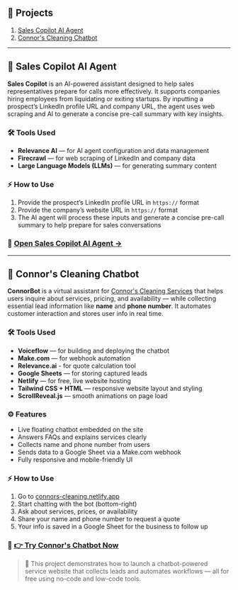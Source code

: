 ## 📁 Projects

1. [Sales Copilot AI Agent](#sales-copilot-ai-agent)
2. [Connor's Cleaning Chatbot](#connors-cleaning-chatbot)

---

## 🚀 Sales Copilot AI Agent

**Sales Copilot** is an AI-powered assistant designed to help sales representatives prepare for calls more effectively. It supports companies hiring employees from liquidating or exiting startups. By inputting a prospect’s LinkedIn profile URL and company URL, the agent uses web scraping and AI to generate a concise pre-call summary with key insights.

### 🛠 Tools Used
- **Relevance AI** — for AI agent configuration and data management  
- **Firecrawl** — for web scraping of LinkedIn and company data  
- **Large Language Models (LLMs)** — for generating summary content  

### ⚡ How to Use
1. Provide the prospect’s LinkedIn profile URL in `https://` format  
2. Provide the company’s website URL in `https://` format  
3. The AI agent will process these inputs and generate a concise pre-call summary to help prepare for sales conversations

### 🔗 [Open Sales Copilot AI Agent →](https://app.relevanceai.com/agents/d7b62b/bf55a823b9e0-41fc-a88e-c5f855e66db5/95ea29ac-cb19-4425-8147-d2291e5a2015/embed-chat?hide_tool_steps=false&hide_file_uploads=false&hide_conversation_list=false&bubble_style=agent&primary_color=%23685FFF&bubble_icon=pd%2Fchat&input_placeholder_text=Type+your+message...&hide_logo=false&hide_description=false)

---

## 🧹 Connor's Cleaning Chatbot

**ConnorBot** is a virtual assistant for [Connor's Cleaning Services](https://connors-cleaning.netlify.app) that helps users inquire about services, pricing, and availability — while collecting essential lead information like **name** and **phone number**. It automates customer interaction and stores user info in real time.

### 🛠 Tools Used
- **Voiceflow** — for building and deploying the chatbot  
- **Make.com** — for webhook automation
- **Relevance.ai** - for quote calculation tool 
- **Google Sheets** — for storing captured leads  
- **Netlify** — for free, live website hosting  
- **Tailwind CSS + HTML** — responsive website layout and styling  
- **ScrollReveal.js** — smooth animations on page load  

### ⚙️ Features
- Live floating chatbot embedded on the site  
- Answers FAQs and explains services clearly  
- Collects name and phone number from users  
- Sends data to a Google Sheet via a Make.com webhook  
- Fully responsive and mobile-friendly UI  

### ⚡ How to Use
1. Go to [connors-cleaning.netlify.app](https://connors-cleaning.netlify.app)  
2. Start chatting with the bot (bottom-right)  
3. Ask about services, prices, or availability  
4. Share your name and phone number to request a quote  
5. Your info is saved in a Google Sheet for the business to follow up  

### 🔗 [👉 Try Connor's Chatbot Now](https://connors-cleaning.netlify.app)

> 🚀 This project demonstrates how to launch a chatbot-powered service website that collects leads and automates workflows — all for free using no-code and low-code tools.
